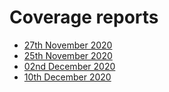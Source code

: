 # Coverage reports

* [27th November 2020](2020-11-27_report)
* [25th November 2020](2020-11-25_report)
* [02nd December 2020](2020-12-02_report)
* [10th December 2020](2020-12-10_report)
